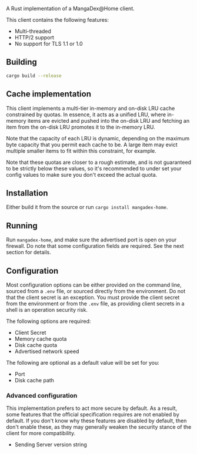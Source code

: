 A Rust implementation of a MangaDex@Home client.

This client contains the following features:
- Multi-threaded
- HTTP/2 support
- No support for TLS 1.1 or 1.0
## Building
```sh
cargo build --release
```

## Cache implementation
This client implements a multi-tier in-memory and on-disk LRU cache constrained by quotas. In essence, it acts as a
unified LRU, where in-memory items are evicted and pushed into the on-disk LRU and fetching an item from the on-disk LRU
promotes it to the in-memory LRU.

Note that the capacity of each LRU is dynamic, depending on the maximum byte capacity that you permit each cache to be.
A large item may evict multiple smaller items to fit within this constraint, for example.

Note that these quotas are closer to a rough estimate, and is not guaranteed to be strictly below these values, so it's
recommended to under set your config values to make sure you don't exceed the actual quota.
## Installation
Either build it from the source or run `cargo install mangadex-home`.
## Running
Run `mangadex-home`, and make sure the advertised port is open on your firewall. Do note that some configuration fields
are required. See the next section for details.
## Configuration
Most configuration options can be either provided on the command line, sourced from a `.env` file, or sourced directly
from the environment. Do not that the client secret is an exception. You must provide the client secret from the
environment or from the `.env` file, as providing client secrets in a shell is an operation security risk.

The following options are required:
- Client Secret
- Memory cache quota
- Disk cache quota
- Advertised network speed

The following are optional as a default value will be set for you:
- Port
- Disk cache path

### Advanced configuration
This implementation prefers to act more secure by default. As a result, some features that the official specification
requires are not enabled by default. If you don't know why these features are disabled by default, then don't enable
these, as they may generally weaken the security stance of the client for more compatibility.
- Sending Server version string
